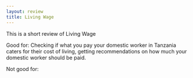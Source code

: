 ```yaml
---
layout: review
title: Living Wage
---
```


This is a short review of Living Wage

Good for: Checking if what you pay your domestic worker in Tanzania caters for their cost of living, getting recommendations on how much your domestic worker should be paid.

Not good for: 
